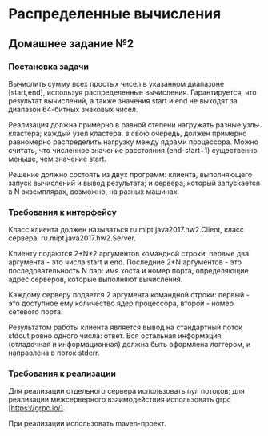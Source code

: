 # Распределенные вычисления
## Домашнее задание №2

### Постановка задачи
Вычислить сумму всех простых чисел в указанном диапазоне [start,end], используя распределенные вычисления.
Гарантируется, что результат вычислений, а также значения start и end не выходят за диапазон 64-битных знаковых чисел.

Реализация должна примерно в равной степени нагружать разные узлы кластера; каждый узел кластера, в свою очередь,
должен примерно равномерно распределить нагрузку между ядрами процессора.
Можно считать, что численное значение расстояния (end-start+1) существенно меньше, чем значение start.

Решение должно состоять из двух программ: клиента, выполняющего запуск вычислений и вывод результата;
и сервера, который запускается в  N экземплярах, возможно, на разных машинах.

### Требования к интерфейсу
Класс клиента должен называться ru.mipt.java2017.hw2.Client, класс сервера: ru.mipt.java2017.hw2.Server.

Клиенту подаются 2+N\*2 аргументов командной строки: первые два аргумента - это числа start и end.
Последние 2\*N аргументов - это последовательность N пар: имя хоста и номер порта, определяющие 
адрес серверов, которые выполняют вычисления.

Каждому серверу подается 2 аргумента командной строки: первый - это доступное ему количество
ядер процессора, второй - номер сетевого порта.

Результатом работы клиента является вывод на стандартный поток stdout ровно одного числа: ответ.
Вся остальная информация (отладочная и информационная) должна быть оформлена логгером, и направлена в поток stderr.

### Требования к реализации
Для реализации отдельного сервера использовать пул потоков; для реализации межсерверного
взаимодействия использовать grpc [https://grpc.io/].

При реализации использовать maven-проект.
